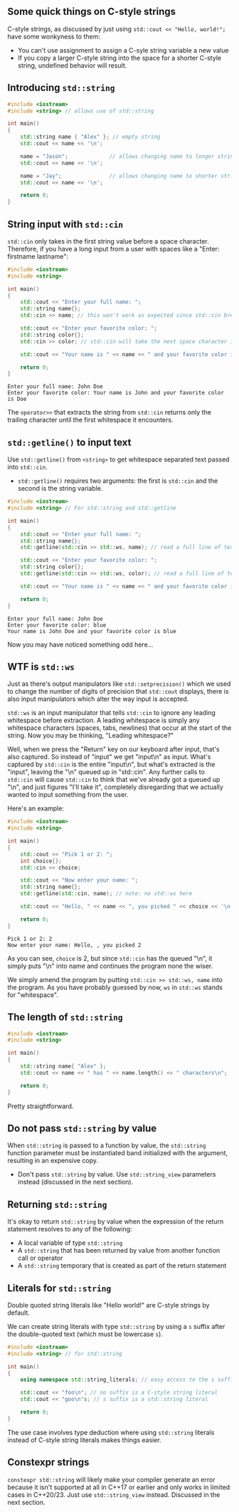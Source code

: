 ## Some quick things on C-style strings

C-style strings, as discussed by just using `std::cout << "Hello, world!";` have some wonkyness to them:

- You can't use assignment to assign a C-syle string variable a new value
- If you copy a larger C-style string into the space for a shorter C-style string, undefined behavior will result.

## Introducing `std::string`
```cpp
#include <iostream>
#include <string> // allows use of std::string

int main()
{
    std::string name { "Alex" }; // empty string
    std::cout << name << '\n';

    name = "Jason";             // allows changing name to longer string
    std::cout << name << '\n';

    name = "Jay";               // allows changing name to shorter string
    std::cout << name << '\n';

    return 0;
}
```

##  String input with `std::cin`
`std::cin` only takes in the first string value before a space character. Therefore, if you have a long input from a user with spaces like a "Enter: firstname lastname":
```cpp
#include <iostream>
#include <string>

int main()
{
    std::cout << "Enter your full name: ";
    std::string name{};
    std::cin >> name; // this won't work as expected since std::cin breaks with whitespace

    std::cout << "Enter your favorite color: ";
    std::string color{};
    std::cin >> color; // std::cin will take the next space character into color

    std::cout << "Your name is " << name << " and your favorite color is " << color << '\n';

    return 0;
}
```

```
Enter your full name: John Doe
Enter your favorite color: Your name is John and your favorite color is Doe
```

The `operator>>` that extracts the string from `std::cin` returns only the trailing character until the first whitespace it encounters.

## `std::getline()` to input text

Use `std::getline()` from `<string>` to get whitespace separated text passed into `std::cin`.

- `std::getline()` requires two arguments: the first is `std::cin` and the second is the string variable.

```cpp
#include <iostream>
#include <string> // For std::string and std::getline

int main()
{
    std::cout << "Enter your full name: ";
    std::string name{};
    std::getline(std::cin >> std::ws, name); // read a full line of text into name

    std::cout << "Enter your favorite color: ";
    std::string color{};
    std::getline(std::cin >> std::ws, color); // read a full line of text into color

    std::cout << "Your name is " << name << " and your favorite color is " << color << '\n';

    return 0;
}
```

```
Enter your full name: John Doe
Enter your favorite color: blue
Your name is John Doe and your favorite color is blue
```

Now you may have noticed something odd here...

## WTF is `std::ws`

Just as there's output manipulators like `std::setprecision()` which we used to change the number of digits of precision that `std::cout` displays, there is also input manipulators which alter the way input is accepted.

`std::ws` is an input manipulator that tells `std::cin` to ignore any leading whitespace before extraction. A leading whitespace is simply any whitespace characters (spaces, tabs, newlines) that occur at the start of the string. Now you may be thinking, "Leading whitespace?"

Well, when we press the "Return" key on our keyboard after input, that's also captured. So instead of "input" we get "input\n" as input. What's captured by `std::cin` is the entire "input\n", but what's extracted is the "input", leaving the "\n" queued up in "std::cin". Any further calls to `std::cin` will cause `std::cin` to think that we've already got a queued up "\n", and just figures "I'll take it", completely disregarding that we actually wanted to input something from the user.

Here's an example:
```cpp
#include <iostream>
#include <string>

int main()
{
    std::cout << "Pick 1 or 2: ";
    int choice{};
    std::cin >> choice;

    std::cout << "Now enter your name: ";
    std::string name{};
    std::getline(std::cin, name); // note: no std::ws here

    std::cout << "Hello, " << name << ", you picked " << choice << '\n';

    return 0;
}
```

```
Pick 1 or 2: 2
Now enter your name: Hello, , you picked 2
```

As you can see, `choice` is 2, but since `std::cin` has the queued "\n", it simply puts "\n" into name and continues the program none the wiser.

We simply amend the program by putting `std::cin >> std::ws, name` into the program. As you have probably guessed by now, `ws` in `std::ws` stands for "whitespace".

## The length of `std::string`

```cpp
#include <iostream>
#include <string>

int main()
{
    std::string name{ "Alex" };
    std::cout << name << " has " << name.length() << " characters\n";

    return 0;
}
```

Pretty straightforward.

## Do not pass `std::string` by value

When `std::string` is passed to a function by value, the `std::string` function parameter must be instantiated band initialized with the argument, resulting in an expensive copy.

- Don't pass `std::string` by value. Use `std::string_view` parameters instead (discussed in the next section).

## Returning `std::string`

It's okay to return `std::string` by value when the expression of the return statement resolves to any of the following:

- A local variable of type `std::string`
- A `std::string` that has been returned by value from another function call or operator
- A `std::string` temporary that is created as part of the return statement

## Literals for `std::string`

Double quoted string literals like "Hello world!" are C-style strings by default.

We can create string literals with type `std::string` by using a `s` suffix after the double-quoted text (which must be lowercase `s`).

```cpp
#include <iostream>
#include <string> // for std::string

int main()
{
    using namespace std::string_literals; // easy access to the s suffix

    std::cout << "foo\n"; // no suffix is a C-style string literal
    std::cout << "goo\n"s; // s suffix is a std::string literal

    return 0;
}
```

The use case involves type deduction where using `std::string` literals instead of C-style string literals makes things easier.

## Constexpr strings

`constexpr std::string` will likely make your compiler generate an error because it isn't supported at all in C++17 or earlier and only works in limited cases in C++20/23. Just use `std::string_view` instead. Discussed in the next section.


